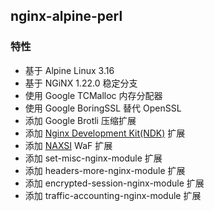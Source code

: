 ## nginx-alpine-perl

### 特性

- 基于 Alpine Linux 3.16
- 基于 NGiNX 1.22.0 稳定分支
- 使用 Google TCMalloc 内存分配器
- 使用 Google BoringSSL 替代 OpenSSL
- 添加 Google Brotli 压缩扩展
- 添加 [Nginx Development Kit(NDK)](https://github.com/vision5/ngx_devel_kit) 扩展
- 添加 [NAXSI](https://github.com/nbs-system/naxsi) WaF 扩展
- 添加 set-misc-nginx-module 扩展
- 添加 headers-more-nginx-module 扩展
- 添加 encrypted-session-nginx-module 扩展
- 添加 traffic-accounting-nginx-module 扩展